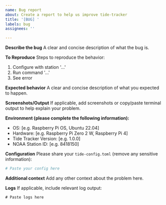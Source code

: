 ```yaml
---
name: Bug report
about: Create a report to help us improve tide-tracker
title: '[BUG] '
labels: bug
assignees: ''

---
```


**Describe the bug**
A clear and concise description of what the bug is.

**To Reproduce**
Steps to reproduce the behavior:
1. Configure with station '...'
2. Run command '...'
3. See error

**Expected behavior**
A clear and concise description of what you expected to happen.

**Screenshots/Output**
If applicable, add screenshots or copy/paste terminal output to help explain your problem.

**Environment (please complete the following information):**
 - OS: [e.g. Raspberry Pi OS, Ubuntu 22.04]
 - Hardware: [e.g. Raspberry Pi Zero 2 W, Raspberry Pi 4]
 - Tide Tracker Version: [e.g. 1.0.0]
 - NOAA Station ID: [e.g. 8418150]

**Configuration**
Please share your `tide-config.toml` (remove any sensitive information):
```toml
# Paste your config here
```

**Additional context**
Add any other context about the problem here.

**Logs**
If applicable, include relevant log output:
```
# Paste logs here
```
